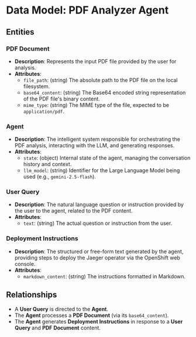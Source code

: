 # Data Model: PDF Analyzer Agent

## Entities

### PDF Document

- **Description**: Represents the input PDF file provided by the user for analysis.
- **Attributes**:
    - `file_path`: (string) The absolute path to the PDF file on the local filesystem.
    - `base64_content`: (string) The Base64 encoded string representation of the PDF file's binary content.
    - `mime_type`: (string) The MIME type of the file, expected to be `application/pdf`.

### Agent

- **Description**: The intelligent system responsible for orchestrating the PDF analysis, interacting with the LLM, and generating responses.
- **Attributes**:
    - `state`: (object) Internal state of the agent, managing the conversation history and context.
    - `llm_model`: (string) Identifier for the Large Language Model being used (e.g., `gemini-2.5-flash`).

### User Query

- **Description**: The natural language question or instruction provided by the user to the agent, related to the PDF content.
- **Attributes**:
    - `text`: (string) The actual question or instruction from the user.

### Deployment Instructions

- **Description**: The structured or free-form text generated by the agent, providing steps to deploy the Jaeger operator via the OpenShift web console.
- **Attributes**:
    - `markdown_content`: (string) The instructions formatted in Markdown.

## Relationships

- A **User Query** is directed to the **Agent**.
- The **Agent** processes a **PDF Document** (via its `base64_content`).
- The **Agent** generates **Deployment Instructions** in response to a **User Query** and **PDF Document** content.

